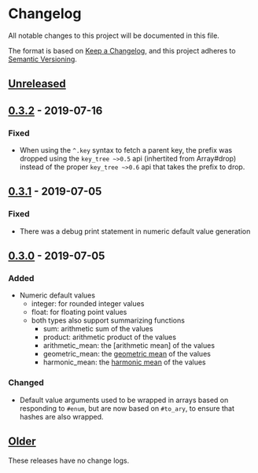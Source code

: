 # Changelog
All notable changes to this project will be documented in this file.

The format is based on [Keep a Changelog](https://keepachangelog.com/en/1.0.0/),
and this project adheres to [Semantic Versioning](https://semver.org/spec/v2.0.0.html).

## [Unreleased]


## [0.3.2] - 2019-07-16

### Fixed

- When using the `^.key` syntax to fetch a parent key, the prefix was
  dropped using the `key_tree ~>0.5` api (inhertited from Array#drop)
  instead of the proper `key_tree ~>0.6` api that takes the prefix to drop.


## [0.3.1] - 2019-07-05

### Fixed

- There was a debug print statement in numeric default value generation


## [0.3.0] - 2019-07-05

### Added
- Numeric default values
  - integer: for rounded integer values
  - float: for floating point values
  - both types also support summarizing functions
  	- sum: arithmetic sum of the values
  	- product: arithmetic product of the values
  	- arithmetic_mean: the [arithmetic mean] of the values
  	- geometric_mean: the [geometric mean] of the values
  	- harmonic_mean: the [harmonic mean] of the values

[arithmethic mean]: https://en.wikipedia.org/wiki/Mean#Arithmetic_mean_(AM)
[geometric mean]: https://en.wikipedia.org/wiki/Mean#Geometric_mean_(GM)
[harmonic mean]: https://en.wikipedia.org/wiki/Mean#Harmonic_mean_(HM)

### Changed
- Default value arguments used to be wrapped in arrays based on responding
  to `#enum`, but are now based on `#to_ary`, to ensure that hashes are also
  wrapped.


## [Older]
These releases have no change logs.


[Unreleased]: https://github.com/notCalle/ruby-dagger/compare/v0.3.2..HEAD
[0.3.2]: https://github.com/notCalle/ruby-dagger/compare/v0.3.1..v0.3.2
[0.3.1]: https://github.com/notCalle/ruby-dagger/compare/v0.3.0..v0.3.1
[0.3.0]: https://github.com/notCalle/ruby-dagger/compare/v0.2.1..v0.3.0
[Older]: https://github.com/notCalle/ruby-dagger/releases/tag/v0.2.1
